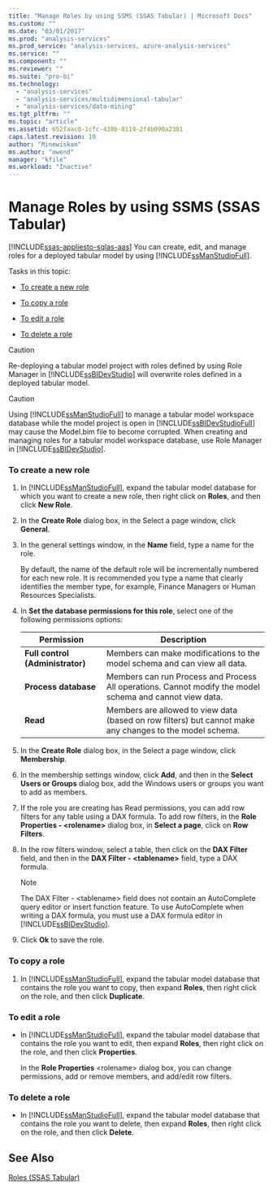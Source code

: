 ```yaml
---
title: "Manage Roles by using SSMS (SSAS Tabular) | Microsoft Docs"
ms.custom: ""
ms.date: "03/01/2017"
ms.prod: "analysis-services"
ms.prod_service: "analysis-services, azure-analysis-services"
ms.service: ""
ms.component: ""
ms.reviewer: ""
ms.suite: "pro-bi"
ms.technology: 
  - "analysis-services"
  - "analysis-services/multidimensional-tabular"
  - "analysis-services/data-mining"
ms.tgt_pltfrm: ""
ms.topic: "article"
ms.assetid: 652faac0-1cfc-438b-8119-2f4b090a2381
caps.latest.revision: 10
author: "Minewiskan"
ms.author: "owend"
manager: "kfile"
ms.workload: "Inactive"
---
```

# Manage Roles by using SSMS (SSAS Tabular)
[!INCLUDE[ssas-appliesto-sqlas-aas](../../includes/ssas-appliesto-sqlas-aas.md)]
  You can create, edit, and manage roles for a deployed tabular model by using [!INCLUDE[ssManStudioFull](../../includes/ssmanstudiofull-md.md)].  
  
 Tasks in this topic:  
  
-   [To create a new role](#bkmk_new_role)  
  
-   [To copy a role](#bkmk_copy_role)  
  
-   [To edit a role](#bkmk_edit_role)  
  
-   [To delete a role](#bkmk_deletet_role)  
  
> [!CAUTION]  
>  Re-deploying a tabular model project with roles defined by using Role Manager in [!INCLUDE[ssBIDevStudio](../../includes/ssbidevstudio-md.md)] will overwrite roles defined in a deployed tabular model.  
  
> [!CAUTION]  
>  Using [!INCLUDE[ssManStudioFull](../../includes/ssmanstudiofull-md.md)] to manage a tabular model workspace database while the model project is open in [!INCLUDE[ssBIDevStudioFull](../../includes/ssbidevstudiofull-md.md)] may cause the Model.bim file to become corrupted. When creating and managing roles for a tabular model workspace database, use Role Manager in [!INCLUDE[ssBIDevStudio](../../includes/ssbidevstudio-md.md)].  
  
###  <a name="bkmk_new_role"></a> To create a new role  
  
1.  In [!INCLUDE[ssManStudioFull](../../includes/ssmanstudiofull-md.md)], expand the tabular model database for which you want to create a new role, then right click on **Roles**, and then click **New Role**.  
  
2.  In the **Create Role** dialog box, in the Select a page window, click **General**.  
  
3.  In the general settings window, in the **Name** field, type a name for the role.  
  
     By default, the name of the default role will be incrementally numbered for each new role. It is recommended you type a name that clearly identifies the member type, for example, Finance Managers or Human Resources Specialists.  
  
4.  In **Set the database permissions for this role**, select one of the following permissions options:  
  
    |Permission|Description|  
    |----------------|-----------------|  
    |**Full control (Administrator)**|Members can make modifications to the model schema and can view all data.|  
    |**Process database**|Members can run Process and Process All operations. Cannot modify the model schema and cannot view data.|  
    |**Read**|Members are allowed to view data (based on row filters) but cannot make any changes to the model schema.|  
  
5.  In the **Create Role** dialog box, in the Select a page window, click **Membership**.  
  
6.  In the membership settings window, click **Add**, and then in the **Select Users or Groups** dialog box, add the Windows users or groups you want to add as members.  
  
7.  If the role you are creating has Read permissions, you can add row filters for any table using a DAX formula. To add row filters, in the **Role Properties - \<rolename>** dialog box, in **Select a page**, click on **Row Filters**.  
  
8.  In the row filters window, select a table, then click on the **DAX Filter** field, and then in the **DAX Filter - \<tablename>** field, type a DAX formula.  
  
    > [!NOTE]  
    >  The DAX Filter - \<tablename> field does not contain an AutoComplete query editor or insert function feature. To use AutoComplete when writing a DAX formula, you must use a DAX formula editor in [!INCLUDE[ssBIDevStudio](../../includes/ssbidevstudio-md.md)].  
  
9. Click **Ok** to save the role.  
  
###  <a name="bkmk_copy_role"></a> To copy a role  
  
1.  In [!INCLUDE[ssManStudioFull](../../includes/ssmanstudiofull-md.md)], expand the tabular model database that contains the role you want to copy, then expand **Roles**, then right click on the role, and then click **Duplicate**.  
  
###  <a name="bkmk_edit_role"></a> To edit a role  
  
-   In [!INCLUDE[ssManStudioFull](../../includes/ssmanstudiofull-md.md)], expand the tabular model database that contains the role you want to edit, then expand **Roles**, then right click on the role, and then click **Properties**.  
  
     In the **Role Properties** \<rolename> dialog box, you can change permissions, add or remove members, and add/edit row filters.  
  
###  <a name="bkmk_deletet_role"></a> To delete a role  
  
-   In [!INCLUDE[ssManStudioFull](../../includes/ssmanstudiofull-md.md)], expand the tabular model database that contains the role you want to delete, then expand **Roles**, then right click on the role, and then click **Delete**.  
  
## See Also  
 [Roles &#40;SSAS Tabular&#41;](../../analysis-services/tabular-models/roles-ssas-tabular.md)  
  
  
